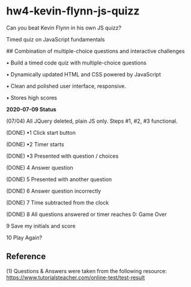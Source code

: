 # hw4-kevin-flynn-js-quizz
Can you beat Kevin Flynn in his own JS quizz?

Timed quiz on JavaScript fundamentals

## Combination of multiple-choice questions and interactive challenges

• Build a timed code quiz with multiple-choice questions

• Dynamically updated HTML and CSS powered by JavaScript

• Clean and polished user interface, responsive.

• Stores high scores

**2020-07-09 Status**

(07/04) All JQuery deleted, plain JS only.
Steps #1, #2, #3 functional.

(DONE) •1 Click start button

(DONE) •2 Timer starts

(DONE) •3 Presented with question / choices

(DONE) 4 Answer question

(DONE) 5 Presented with another question

(DONE) 6 Answer question incorrectly

(DONE) 7 Time subtracted from the clock

(DONE) 8 All questions answered or timer reaches 0: Game Over

9 Save my initials and score

10 Play Again?

## Reference

(1) Questions & Answers were taken from the following resource: https://www.tutorialsteacher.com/online-test/test-result
